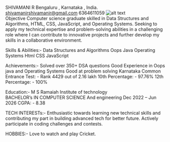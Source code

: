 SHIVAMANI R	
Bengaluru , Karnataka , India.
shivamanirshivamanir@gmail.com
6364611059
![alt text](https://media.istockphoto.com/id/177427917/photo/close-up-of-red-cricket-ball-and-bat-sitting-on-grass.jpg?s=612x612&w=0&k=20&c=DcorerbBUeDNTfld3OclgHxCty4jih2yDCzipffX6zw=)		
Objective	Computer science graduate skilled in Data Structures and Algorithms, HTML, CSS, JavaScript, and Operating Systems. Seeking to apply my technical expertise and problem-solving abilities in a challenging role where I can contribute to innovative projects and further develop my skills in a collaborative environment.
		
Skills & Abilities:-
Data Structures and Algorithms 
Oops Java
Operating Systems
Html CSS JavaScript
		
Achievements:-
Solved over 350+ DSA questions
Good Experience in Oops java and Operating Systems
Good at problem solving
Karnataka Common Entrance Test: - Rank 4429 out of 2.16 lakh 
10th Percentage: - 97.76%
12th Percentage: - 100%

		
Education:-
M S Ramaiah Institute of technology  
BACHELOR’s IN COMPUTER SCIENCE And engineering 
Dec 2022 – Jun 2026      CGPA: - 8.38
		
TECH INTERESTs:- Enthusiastic towards learning new technical skills and contributing my part in building advanced tech for better future.
Actively participate in coding challenges and contests.
		
HOBBIES:-	Love to watch and play Cricket.		
